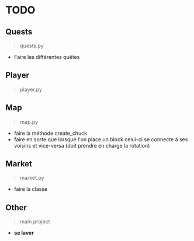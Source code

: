 # TODO

## Quests

> quests.py

* Faire les différentes quêtes

## Player

> player.py

## Map

> map.py

* faire la méthode create_chuck
* faire en sorte que lorsque l'on place un block celui-ci se connecte à ses voisins et vice-versa (doit prendre en charge la rotation)

## Market

> market.py

* faire la classe

## Other

> main project

* **se laver**
